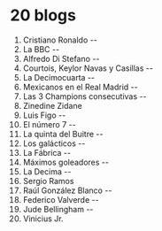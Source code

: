 # 20 blogs

1. Cristiano Ronaldo --
1. La BBC --
1. Alfredo Di Stefano --
1. Courtois, Keylor Navas y Casillas --
1. La Decimocuarta --
1. Mexicanos en el Real Madrid --
1. Las 3 Champions consecutivas --
1. Zinedine Zidane
1. Luis Figo --
1. El número 7 --
1. La quinta del Buitre --
1. Los galácticos --
1. La Fábrica --
1. Máximos goleadores --
1. La Decima --
1. Sergio Ramos
1. Raúl González Blanco --
1. Federico Valverde --
1. Jude Bellingham --
1. Vinicius Jr.